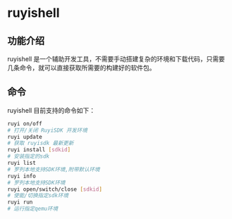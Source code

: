 # ruyishell

## 功能介绍

ruyishell 是一个辅助开发工具，不需要手动搭建复杂的环境和下载代码，只需要几条命令，就可以直接获取所需要的构建好的软件包。

## 命令

ruyishell 目前支持的命令如下：

``` bash
ruyi on/off
# 打开/关闭 RuyiSDK 开发环境
ruyi update
# 获取 ruyisdk 最新更新
ruyi install [sdkid]
# 安装指定的sdk
ruyi list
# 罗列本地支持SDK环境,附带默认环境
ruyi info
# 罗列本地支持SDK环境
ruyi open/switch/close [sdkid]
# 使能/切换指定sdk环境
ruyi run
# 运行指定qemu环境
```
